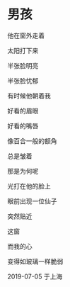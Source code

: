 # 男孩
他在窗外走着

太阳打下来

半张脸明亮

半张脸忧郁

有时候他朝着我

好看的眉眼

好看的嘴唇

像百合一般的额角

总是皱着

那是为何呢

光打在他的脸上

眼前出现一位仙子

突然贴近

这窗

而我的心

变得如玻璃一样脆弱

2019-07-05 于上海
